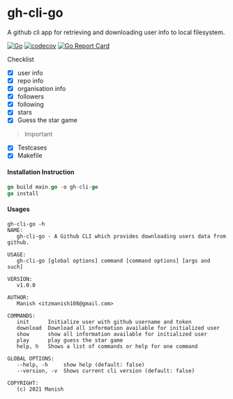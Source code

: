 # gh-cli-go

A github cli app for retrieving and downloading user info to local filesystem.

[![Go](https://github.com/itzmanish/gh-cli-go/actions/workflows/go.yml/badge.svg?branch=master)](https://github.com/itzmanish/gh-cli-go/actions/workflows/go.yml)
[![codecov](https://codecov.io/gh/itzmanish/gh-cli-go/branch/master/graph/badge.svg?token=RDWK10DQYI)](https://codecov.io/gh/itzmanish/gh-cli-go)
[![Go Report Card](https://goreportcard.com/badge/github.com/itzmanish/gh-cli-go)](https://goreportcard.com/report/github.com/itzmanish/gh-cli-go)

Checklist

- [x] user info
- [x] repo info
- [x] organisation info
- [x] followers
- [x] following
- [x] stars
- [x] Guess the star game

> Important

- [x] Testcases
- [x] Makefile

#### Installation Instruction

```go
go build main.go -o gh-cli-go
go install
```

#### Usages

```
gh-cli-go -h
NAME:
   gh-cli-go - A Github CLI which provides downloading users data from github.

USAGE:
   gh-cli-go [global options] command [command options] [args and such]

VERSION:
   v1.0.0

AUTHOR:
   Manish <itzmanish108@gmail.com>

COMMANDS:
   init      Initialize user with github username and token
   download  Download all information available for initialized user
   show      show all information available for initialized user
   play      play guess the star game
   help, h   Shows a list of commands or help for one command

GLOBAL OPTIONS:
   --help, -h     show help (default: false)
   --version, -v  Shows current cli version (default: false)

COPYRIGHT:
   (c) 2021 Manish
```
